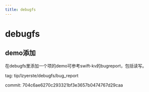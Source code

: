 ```yaml
---
title: debugfs
---
```


# debugfs

## demo添加

在debugfs里添加一个项的demo可参考swift-kv的bugreport，包括读写。

tag: tip/lzyerste/debugfs/bug_report

commit: 704c6ae6270c293321bf3e3657b0474767d29caa